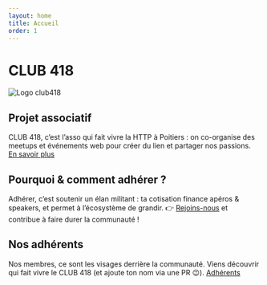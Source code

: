 ```yaml
---
layout: home
title: Accueil
order: 1
---
```


# CLUB 418
![Logo club418](/assets/images/logo.png)

## Projet associatif
CLUB 418, c’est l’asso qui fait vivre la HTTP à Poitiers : on co-organise des meetups et événements web pour créer du lien et partager nos passions.
[En savoir plus](/projet-associatif/)

## Pourquoi & comment adhérer ?
Adhérer, c’est soutenir un élan militant : ta cotisation finance apéros & speakers, et permet à l’écosystème de grandir. 👉 [Rejoins-nous](/pourquoi-comment-adherer/) et contribue à faire durer la communauté !

## Nos adhérents
Nos membres, ce sont les visages derrière la communauté. Viens découvrir qui fait vivre le CLUB 418 (et ajoute ton nom via une PR 😉).
[Adhérents](/pourquoi-comment-adherer/)


